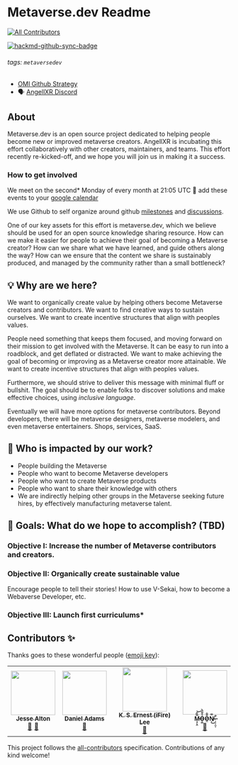 # Metaverse.dev Readme
<!-- ALL-CONTRIBUTORS-BADGE:START - Do not remove or modify this section -->
[![All Contributors](https://img.shields.io/badge/all_contributors-4-orange.svg?style=flat-square)](#contributors-)
<!-- ALL-CONTRIBUTORS-BADGE:END -->

[![hackmd-github-sync-badge](https://hackmd.io/dLAAQ53zQoeaoA3RYt5D3w/badge)](https://hackmd.io/dLAAQ53zQoeaoA3RYt5D3w)

###### tags: `metaversedev`

- [OMI Github Strategy](https://hackmd.io/@mrmetaverse/omi-github-process)
- :speaking_head: [AngellXR Discord](https://discord.gg/BJHQP5Pwtf)

## About

Metaverse.dev is an open source project dedicated to helping people become new or improved metaverse creators. AngellXR is incubating this effort collaboratively with other creators, maintainers, and teams. This effort recently re-kicked-off, and we hope you will join us in making it a success. 

### How to get involved 

We meet on the second* Monday of every month at 21:05 UTC :calendar: add these events to your [google calendar](https://calendar.google.com/event?action=TEMPLATE&tmeid=NDMwbjVvNm1oMnN2ajZvZm9oZzA1djUyNDBfMjAyMjA0MDRUMjEwNTAwWiBqZXNzZUBhbmdlbGx4ci5jb20&tmsrc=jesse%40angellxr.com&scp=ALL)

We use Github to self organize around github [milestones](https://github.com/AngellXR/metaversedev/milestones) and [discussions](https://github.com/AngellXR/metaversedev/discussions).

One of our key assets for this effort is metaverse.dev, which we believe should be used for an open source knowledge sharing resource. How can we make it easier for people to achieve their goal of becoming a Metaverse creator? How can we share what we have learned, and guide others along the way? How can we ensure that the content we share is sustainably produced, and managed by the community rather than a small bottleneck? 

## :bulb: Why are we here? 

We want to organically create value by helping others become Metaverse creators and contributors. We want to find creative ways to sustain ourselves. We want to create incentive structures that align with peoples values. 

People need something that keeps them focused, and moving forward on their mission to get involved with the Metaverse. It can be easy to run into a roadblock, and get deflated or distracted. We want to make achieving the goal of becoming or improving as a Metaverse creator more attainable. We want to create incentive structures that align with peoples values. 

Furthermore, we should strive to deliver this message with minimal fluff or bullshit. The goal should be to enable folks to discover solutions and make effective choices, using _inclusive language_. 

Eventually we will have more options for metaverse contributors. Beyond developers, there will be metaverse designers, metaverse modelers, and even metaverse entertainers. Shops, services, SaaS. 


## :woman: Who is impacted by our work? 

- People building the Metaverse 
- People who want to become Metaverse developers 
- People who want to create Metaverse products
- People who want to share their knowledge with others 
- We are indirectly helping other groups in the Metaverse seeking future hires, by effectively manufacturing metaverse talent. 

## :dart: Goals: What do we hope to accomplish? (TBD)

### Objective I: Increase the number of Metaverse contributors and creators. 
### Objective II: Organically create sustainable value
Encourage people to tell their stories! How to use V-Sekai, how to become a Webaverse Developer, etc. 
### Objective III: Launch first curriculums* 




## Contributors ✨

Thanks goes to these wonderful people ([emoji key](https://allcontributors.org/docs/en/emoji-key)):

<!-- ALL-CONTRIBUTORS-LIST:START - Do not remove or modify this section -->
<!-- prettier-ignore-start -->
<!-- markdownlint-disable -->
<table>
  <tr>
    <td align="center"><a href="http://alton.tech"><img src="https://avatars.githubusercontent.com/u/63426722?v=4?s=100" width="100px;" alt=""/><br /><sub><b>Jesse Alton</b></sub></a><br /><a href="#ideas-mrmetaverse" title="Ideas, Planning, & Feedback">🤔</a> <a href="#business-mrmetaverse" title="Business development">💼</a></td>
    <td align="center"><a href="http://msub2.com"><img src="https://avatars.githubusercontent.com/u/70986246?v=4?s=100" width="100px;" alt=""/><br /><sub><b>Daniel Adams</b></sub></a><br /><a href="#projectManagement-msub2" title="Project Management">📆</a></td>
    <td align="center"><a href="https://github.com/fire"><img src="https://avatars.githubusercontent.com/u/32321?v=4?s=100" width="100px;" alt=""/><br /><sub><b>K. S. Ernest (iFire) Lee</b></sub></a><br /><a href="#ideas-fire" title="Ideas, Planning, & Feedback">🤔</a></td>
    <td align="center"><a href="https://thenexus.city"><img src="https://avatars.githubusercontent.com/u/18633264?v=4?s=100" width="100px;" alt=""/><br /><sub><b>M̵̞̗̝̼̅̏̎͝Ȯ̴̝̻̊̃̋̀Õ̷̼͋N̸̩̿͜ ̶̜̠̹̼̩͒</b></sub></a><br /><a href="#ideas-lalalune" title="Ideas, Planning, & Feedback">🤔</a></td>
  </tr>
</table>

<!-- markdownlint-restore -->
<!-- prettier-ignore-end -->

<!-- ALL-CONTRIBUTORS-LIST:END -->

This project follows the [all-contributors](https://github.com/all-contributors/all-contributors) specification. Contributions of any kind welcome!